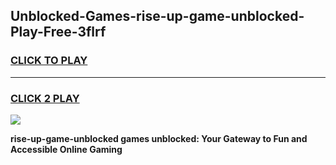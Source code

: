 
## Unblocked-Games-rise-up-game-unblocked-Play-Free-3flrf
<h3>
<a href="https://premium76.site?title=rise-up-game-unblocked&ref=23A">CLICK TO PLAY</a></h3>
<hr>

<h3>
<a href="https://premium76.site?title=rise-up-game-unblocked&ref=23A">CLICK 2 PLAY</a>
  
</h3>

<a href="https://premium76.site?title=rise-up-game-unblocked&ref=23A"><img src="https://clearcache.store/games.png"></a>


**rise-up-game-unblocked games unblocked: Your Gateway to Fun and Accessible Online Gaming**

